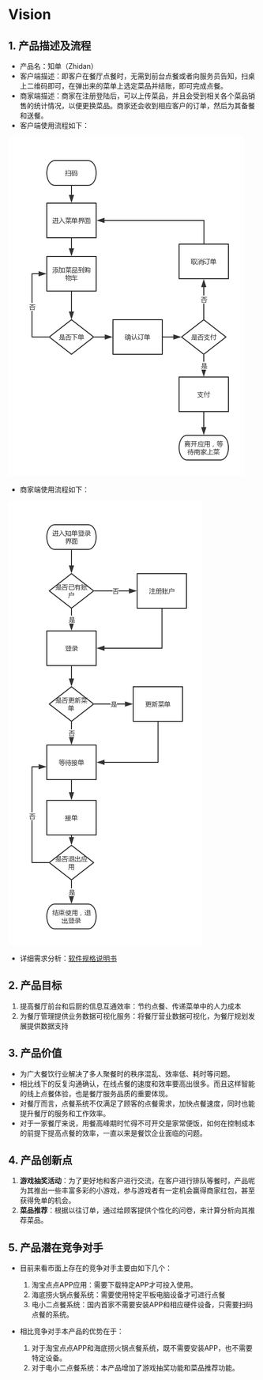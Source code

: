 # Vision

## 1. 产品描述及流程

- 产品名：知单（Zhidan）
- 客户端描述：即客户在餐厅点餐时，无需到前台点餐或者向服务员告知，扫桌上二维码即可，在弹出来的菜单上选定菜品并结账，即可完成点餐。
- 商家端描述：商家在注册登陆后，可以上传菜品，并且会受到相关各个菜品销售的统计情况，以便更换菜品。商家还会收到相应客户的订单，然后为其备餐和送餐。
- 客户端使用流程如下：

![用户使用流程图](images/用户使用流程图.png)

- 商家端使用流程如下：

![商家使用流程](images/商家使用流程.png)

- 详细需求分析：[软件规格说明书](Software-Requirement-Specification.md)

## 2. 产品目标

1. 提高餐厅前台和后厨的信息互通效率：节约点餐、传递菜单中的人力成本
2. 为餐厅管理提供业务数据可视化服务：将餐厅营业数据可视化，为餐厅规划发展提供数据支持

## 3. 产品价值
- 为广大餐饮行业解决了多人聚餐时的秩序混乱、效率低、耗时等问题。
- 相比线下的反复沟通确认，在线点餐的速度和效率要高出很多。而且这样智能的线上点餐体验，也是餐厅服务品质的重要体现。
- 对餐厅而言，点餐系统不仅满足了顾客的点餐需求，加快点餐速度，同时也能提升餐厅的服务和工作效率。
- 对于一家餐厅来说，用餐高峰期时忙得不可开交是家常便饭，如何在控制成本的前提下提高点餐的效率，一直以来是餐饮企业面临的问题。

## 4. 产品创新点
1. **游戏抽奖活动**：为了更好地和客户进行交流，在客户进行排队等餐时，产品呢为其推出一些丰富多彩的小游戏，参与游戏者有一定机会赢得商家红包，甚至获得免单的机会。
2. **菜品推荐**：根据以往订单，通过给顾客提供个性化的问卷，来计算分析向其推荐菜品。


## 5. 产品潜在竞争对手
- 目前来看市面上存在的竞争对手主要由如下几个：
    1. 淘宝点点APP应用：需要下载特定APP才可投入使用。
    2. 海底捞火锅点餐系统：需要使用特定平板电脑设备才可进行点餐
    3. 电小二点餐系统：国内首家不需要安装APP和相应硬件设备，只需要扫码点餐的系统。


- 相比竞争对手本产品的优势在于：
    1. 对于淘宝点点APP和海底捞火锅点餐系统，既不需要安装APP，也不需要特定设备。
    2. 对于电小二点餐系统：本产品增加了游戏抽奖功能和菜品推荐功能。
